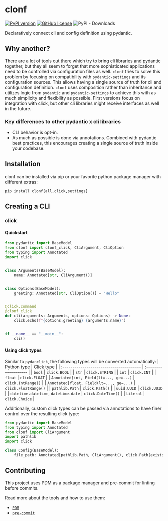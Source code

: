 # clonf

[![PyPI version](https://badge.fury.io/py/clonf.svg)](https://badge.fury.io/py/clonf)
[![GitHub license](https://img.shields.io/github/license/jvllmr/clonf)](https://github.com/jvllmr/clonf/blob/main/LICENSE)
![PyPI - Downloads](https://img.shields.io/pypi/dd/clonf)

Declaratively connect cli and config definition using pydantic.

## Why another?

There are a lot of tools out there which try to bring cli libraries and pydantic together, but they all seem to forget that more sophisticated applications need to be controlled via configuration files as well. `clonf` tries to solve this problem by focusing on compatibility with `pydantic-settings` and its configuration sources. This allows having a single source of truth for cli and configuration definition. `clonf` uses composition rather than inheritance and utilizes logic from `pydantic` and `pydantic-settings` to achieve this with as much simplicity and flexibility as possible. First versions focus on integration with click, but other cli libraries might receive interfaces as well in the future.

### Key differences to other pydantic x cli libraries

- CLI behavior is opt-in.
- As much as possible is done via annotations. Combined with pydantic best practices, this encourages creating a single source of truth inside your codebase.

## Installation

clonf can be installed via pip or your favorite python package manager with different extras:

```shell
pip install clonf[all,click,settings]
```

## Creating a CLI

### click

#### Quickstart

```python
from pydantic import BaseModel
from clonf import clonf_click, CliArgument, CliOption
from typing import Annotated
import click


class Arguments(BaseModel):
    name: Annotated[str, CliArgument()]


class Options(BaseModel):
    greeting: Annotated[str, CliOption()] = "Hello"


@click.command
@clonf_click
def cli(arguments: Arguments, options: Options) -> None:
    click.echo(f"{options.greeting} {arguments.name}")


if __name__ == "__main__":
    cli()
```

#### Using click types

Similar to `pydanclick`, the following types will be converted automatically:
| Python type | Click type |
| :--------------------------------------- | :------------------- |
| `bool` | `click.BOOL` |
| `str` | `click.STRING` |
| `int` | `click.INT` |
| `float` | `click.FLOAT` |
| `Annotated[int, Field(lt=..., ge=...)` | `click.IntRange()` |
| `Annotated[float, Field(lt=..., ge=...)` | `click.FloatRange()` |
| `pathlib.Path` | `click.Path()` |
| `uuid.UUID` | `click.UUID` |
| `datetime.datetime`, `datetime.date` | `click.DateTime()` |
| `Literal` | `click.Choice` |

Additionally, custom click types can be passed via annotations to have finer control over the resulting click type:

```python
from pydantic import BaseModel
from typing import Annotated
from clonf import CliArgument
import pathlib
import click

class Config(BaseModel):
    file_path: Annotated[pathlib.Path, CliArgument(), click.Path(exists=True)]
```

## Contributing

This project uses PDM as a package manager and pre-commit for linting before commits.

Read more about the tools and how to use them:

- [`PDM`](https://pdm-project.org/en/latest)
- [`pre-commit`](https://pre-commit.com/)
